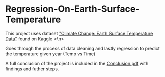 # Regression-On-Earth-Surface-Temperature

This project uses dataset ["Climate Change: Earth Surface Temperature Data"](https://www.kaggle.com/datasets/berkeleyearth/climate-change-earth-surface-temperature-data) found on Kaggle
<\n>

Goes through the process of data cleaning and lastly regression to predict the temperature given year 
(Temp vs Time) 

A full conclusion of the project is included in the [Conclusion.pdf](https://github.com/Qz07/Regression-On-Earth-Surface-Temperature/blob/main/Conclusion.pdf) with findings and futher steps. 

